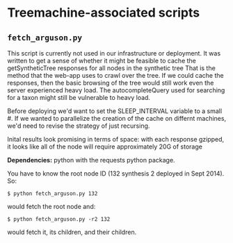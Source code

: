 # Treemachine-associated scripts

## `fetch_arguson.py`
This script is currently not used in our infrastructure or deployment.
It was written to get a sense of whether it might be feasible to cache
    the getSyntheticTree responses for all nodes in the synthetic tree
That is the method that the web-app uses to crawl over the tree.
If we could cache the responses, then the basic browsing of the tree would still
    work even the server experienced heavy load.
The autocompleteQuery used for searching for a taxon might still be vulnerable to heavy
    load.

Before deploying we'd want to set the SLEEP_INTERVAL variable to a small #.
If we wanted to parallelize the creation of the cache on differnt machines, we'd need
to revise the strategy of just recursing.

Inital results look promising in terms of space: with each response gzipped, it looks
    like all of the node will require approximately 20G of storage

**Dependencies:** python with the requests python package.

You have to know the root node ID (132 synthesis 2 deployed in Sept 2014). So:

    $ python fetch_arguson.py 132

would fetch the root node and:

    $ python fetch_arguson.py -r2 132

would fetch it, its children, and their children.